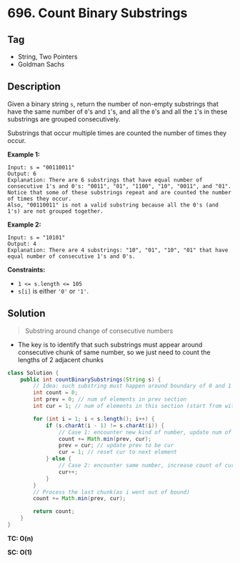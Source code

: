 # 696. Count Binary Substrings

## Tag

- String, Two Pointers
- Goldman Sachs

## Description 

Given a binary string `s`, return the number of non-empty substrings that have the same number of `0`'s and `1`'s, and all the `0`'s and all the `1`'s in these substrings are grouped consecutively.

Substrings that occur multiple times are counted the number of times they occur.

 

**Example 1:**

```
Input: s = "00110011"
Output: 6
Explanation: There are 6 substrings that have equal number of consecutive 1's and 0's: "0011", "01", "1100", "10", "0011", and "01".
Notice that some of these substrings repeat and are counted the number of times they occur.
Also, "00110011" is not a valid substring because all the 0's (and 1's) are not grouped together.
```

**Example 2:**

```
Input: s = "10101"
Output: 4
Explanation: There are 4 substrings: "10", "01", "10", "01" that have equal number of consecutive 1's and 0's.
```

 

**Constraints:**

- `1 <= s.length <= 105`
- `s[i]` is either `'0'` or `'1'`.



## Solution

> Substring around change of consecutive numbers

- The key is to identify that such substrings must appear around consecutive chunk of same number, so we just need to count the lengths of 2 adjacent chunks

```java
class Solution {
    public int countBinarySubstrings(String s) {
        // Idea: such substring must happen around boundary of 0 and 1
        int count = 0;
        int prev = 0; // num of elements in prev section
        int cur = 1; // num of elements in this section (start from with the 1st element)

        for (int i = 1; i < s.length(); i++) {
            if (s.charAt(i - 1) != s.charAt(i)) {
                // Case 1: encounter new kind of number, update num of substring
                count += Math.min(prev, cur);
                prev = cur; // update prev to be cur
                cur = 1; // reset cur to next element
            } else {
                // Case 2: encounter same number, increase count of cur
                cur++;
            }
        }
        // Process the last chunk(as i went out of bound)
        count += Math.min(prev, cur);

        return count;
    }
}
```



**TC: O(n)**

**SC: O(1)**
